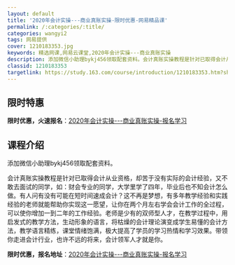 ```yaml
---
layout: default
title: '2020年会计实操---商业真账实操-限时优惠-网易精品课'
permalink: /:categories/:title/
categories: wangyi2
tags: 网易提供
cover: 1210183353.jpg
keywords: 精选网课,网易云课堂,2020年会计实操---商业真账实操
description: 添加微信小助理bykj456领取配套资料。会计真账实操教程是针对已取得会计从业资格，却苦于没有实际的会计经验，又不敢去面
classid: 1210183353
targetlink: https://study.163.com/course/introduction/1210183353.htm?share=1&shareId=1025206652&utm_campaign=share&utm_medium=iphoneShare&utm_source=&utm_u=1025206652
---
```


## 限时特惠

**限时优惠，火速报名**：[2020年会计实操---商业真账实操-报名学习](https://study.163.com/course/introduction/1210183353.htm?share=1&shareId=1025206652&utm_campaign=share&utm_medium=iphoneShare&utm_source=&utm_u=1025206652)

## 课程介绍

添加微信小助理bykj456领取配套资料。

会计真账实操教程是针对已取得会计从业资格，却苦于没有实际的会计经验，又不敢去面试的同学，如：财会专业的同学，大学里学了四年，毕业后也不知会计怎么做。有人问有没有可能在短时间速成会计？这不再是梦想，有多年教学经验和实践经验的老师就能帮助你实现这一愿望，让你在两个月左右学会会计工作的全过程，可以使你增加一到二年的工作经验。老师是少有的双师型人才，在教学过程中，用启发式的教学方法，生动形象的语言，将枯燥的会计理论演变成学生易懂的会计方法，教学语言精练，课堂情绪饱满，极大提高了学员的学习热情和学习效果。带领你走进会计行业，也许不远的将来，会计领军人才就是你。

**限时优惠，报名地址**：[2020年会计实操---商业真账实操-报名学习](https://study.163.com/course/introduction/1210183353.htm?share=1&shareId=1025206652&utm_campaign=share&utm_medium=iphoneShare&utm_source=&utm_u=1025206652)

